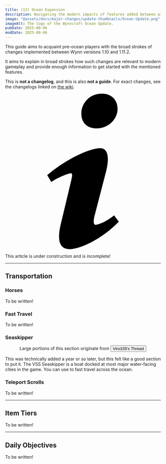 ```yaml
---
title: (13) Ocean Expansion
description: Navigating the modern impacts of features added between w1.10 (F13) and w1.11.2 (S14). Intended to rapidly acquaint returning players with the relevant details of past changes.
image: "@assets/docs/major-changes/update-thumbnails/Ocean-Update.png"
imageAlt: The logo of the Wynncraft Ocean Update.
pubDate: 2025-08-06
modDate: 2025-08-06
---
```


This guide aims to acquaint pre-ocean players with the broad strokes of changes implemented between Wynn versions 1.10 and 1.11.2.

It aims to explain in broad strokes how such changes are relevant to modern gameplay and provide enough information to get started with the mentioned features.

This is **not a changelog**, and this is also **not a guide**. For exact changes, see the changelogs linked on [the wiki](https://wynncraft.wiki.gg/wiki/Version_history).

<div class="flex items-center glass text-white text-sm font-bold px-4 py-1" role="alert">
  <svg class="fill-current w-4 h-4 mr-2" xmlns="http://www.w3.org/2000/svg" viewBox="0 0 20 20"><path d="M12.432 0c1.34 0 2.01.912 2.01 1.957 0 1.305-1.164 2.512-2.679 2.512-1.269 0-2.009-.75-1.974-1.99C9.789 1.436 10.67 0 12.432 0zM8.309 20c-1.058 0-1.833-.652-1.093-3.524l1.214-5.092c.211-.814.246-1.141 0-1.141-.317 0-1.689.562-2.502 1.117l-.528-.88c2.572-2.186 5.531-3.467 6.801-3.467 1.057 0 1.233 1.273.705 3.23l-1.391 5.352c-.246.945-.141 1.271.106 1.271.317 0 1.357-.392 2.379-1.207l.6.814C12.098 19.02 9.365 20 8.309 20z"/></svg>
  <p>This article is under construction and is incomplete!</p>
</div>

---

## Transportation
### Horses
<p class="glass">To be written!</p>

### Fast Travel
<p class="glass">To be written!</p>

### Seaskipper
<div class="glass px-4 my-2 py-2"><center>Large portions of this section originate from <a href="https://forums.wynncraft.com/threads/returning-players-read-this-what-has-changed-updated.250419/" rel="external"><button class="glass font-semibold py-2 px-4 border border-gray-400 rounded shadow">Viro335's Thread</button></a></center></div>

This was technically added a year or so later, but this felt like a good section to put it. The VSS Seaskipper is a boat docked at most major water-facing cities in the game. You can use to fast travel across the ocean.

### Teleport Scrolls
<p class="glass">To be written!</p>

---

## Item Tiers
<p class="glass">To be written!</p>

---

## Daily Objectives
<p class="glass">To be written!</p>